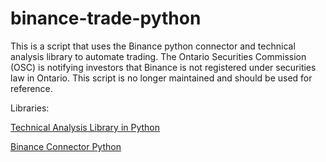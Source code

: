 # binance-trade-python
This is a script that uses the Binance python connector and technical analysis library to automate trading.
The Ontario Securities Commission (OSC) is notifying investors that Binance is not registered under securities law in Ontario.
This script is no longer maintained and should be used for reference.

Libraries:

[Technical Analysis Library in Python](https://technical-analysis-library-in-python.readthedocs.io/en/latest/index.html)

[Binance Connector Python](https://github.com/binance/binance-connector-python)
